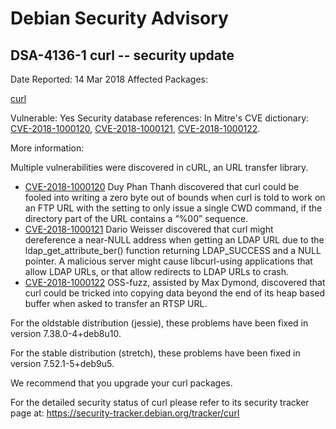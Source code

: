 
Debian Security Advisory
========================


DSA-4136-1 curl -- security update
----------------------------------



Date Reported:
14 Mar 2018
Affected Packages:

[curl](https://packages.debian.org/src:curl)

Vulnerable:
Yes
Security database references:
In Mitre's CVE dictionary: [CVE-2018-1000120](https://security-tracker.debian.org/tracker/CVE-2018-1000120), [CVE-2018-1000121](https://security-tracker.debian.org/tracker/CVE-2018-1000121), [CVE-2018-1000122](https://security-tracker.debian.org/tracker/CVE-2018-1000122).  

More information:

Multiple vulnerabilities were discovered in cURL, an URL transfer library.


* [CVE-2018-1000120](https://security-tracker.debian.org/tracker/CVE-2018-1000120)
Duy Phan Thanh discovered that curl could be fooled into writing a
 zero byte out of bounds when curl is told to work on an FTP URL with
 the setting to only issue a single CWD command, if the directory part
 of the URL contains a “%00” sequence.
* [CVE-2018-1000121](https://security-tracker.debian.org/tracker/CVE-2018-1000121)
Dario Weisser discovered that curl might dereference a near-NULL
 address when getting an LDAP URL due to the ldap\_get\_attribute\_ber()
 function returning LDAP\_SUCCESS and a NULL pointer. A malicious server
 might cause libcurl-using applications that allow LDAP URLs, or that
 allow redirects to LDAP URLs to crash.
* [CVE-2018-1000122](https://security-tracker.debian.org/tracker/CVE-2018-1000122)
OSS-fuzz, assisted by Max Dymond, discovered that curl could be
 tricked into copying data beyond the end of its heap based buffer
 when asked to transfer an RTSP URL.


For the oldstable distribution (jessie), these problems have been fixed
in version 7.38.0-4+deb8u10.


For the stable distribution (stretch), these problems have been fixed in
version 7.52.1-5+deb9u5.


We recommend that you upgrade your curl packages.


For the detailed security status of curl please refer to
its security tracker page at:
<https://security-tracker.debian.org/tracker/curl>





